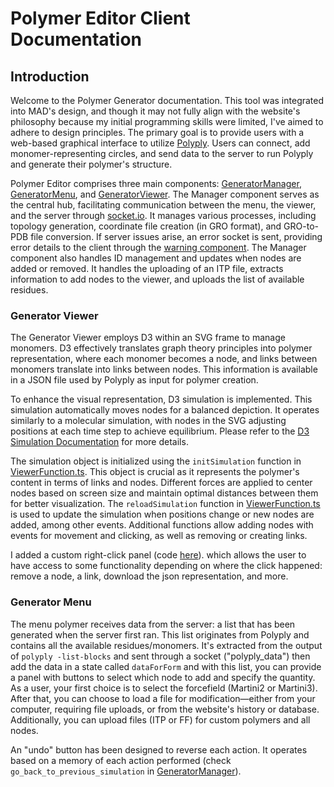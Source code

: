# Polymer Editor Client Documentation

## Introduction
Welcome to the Polymer Generator documentation. This tool was integrated into MAD's design, and though it may not fully align with the website's philosophy because my initial programming skills were limited, I've aimed to adhere to design principles. The primary goal is to provide users with a web-based graphical interface to utilize [Polyply](https://github.com/marrink-lab/polyply_1.0). Users can connect, add monomer-representing circles, and send data to the server to run Polyply and generate their polymer's structure. 

Polymer Editor comprises three main components: [GeneratorManager](GeneratorManager.tsx), [GeneratorMenu](GeneratorMenu.tsx), and [GeneratorViewer](GeneratorViewer.tsx). The Manager component serves as the central hub, facilitating communication between the menu, the viewer, and the server through [socket.io](https://socket.io/). It manages various processes, including topology generation, coordinate file creation (in GRO format), and GRO-to-PDB file conversion. If server issues arise, an error socket is sent, providing error details to the client through the [warning component]( Dialog/warning.tsx). The Manager component also handles ID management and updates when nodes are added or removed. It handles the uploading of an ITP file, extracts information to add nodes to the viewer, and uploads the list of available residues.

### Generator Viewer
The Generator Viewer employs D3 within an SVG frame to manage monomers. D3 effectively translates graph theory principles into polymer representation, where each monomer becomes a node, and links between monomers translate into links between nodes. This information is available in a JSON file used by Polyply as input for polymer creation.

To enhance the visual representation, D3 simulation is implemented. This simulation automatically moves nodes for a balanced depiction. It operates similarly to a molecular simulation, with nodes in the SVG adjusting positions at each time step to achieve equilibrium.  Please refer to the [D3 Simulation Documentation](https://d3js.org/d3-force/simulation) for more details.

The simulation object is initialized using the `initSimulation` function in [ViewerFunction.ts](ViewerFunction.ts). This object is crucial as it represents the polymer's content in terms of links and nodes. Different forces are applied to center nodes based on screen size and maintain optimal distances between them for better visualization. The `reloadSimulation` function in [ViewerFunction.ts](ViewerFunction.ts) is used to update the simulation when positions change or new nodes are added, among other events. Additional functions allow adding nodes with events for movement and clicking, as well as removing or creating links.

I added a custom right-click panel (code [here](Viewer/CustomContextMenu.tsx)). which allows the user to have access to some functionality depending on where the click happened: remove a node, a link, download the json representation, and more.



### Generator Menu
The menu polymer receives data from the server: a list that has been generated when the server first ran. This list originates from Polyply and contains all the available residues/monomers. It's extracted from the output of `polyply -list-blocks` and sent through a socket  ("polyply_data") then add the data in a state called `dataForForm` and with this list, you can provide a panel with buttons to select which node to add and specify the quantity. As a user, your first choice is to select the forcefield (Martini2 or Martini3). After that, you can choose to load a file for modification—either from your computer, requiring file uploads, or from the website's history or database.
Additionally, you can upload files (ITP or FF) for custom polymers and all nodes. 

An "undo" button has been designed to reverse each action. It operates based on a memory of each action performed (check `go_back_to_previous_simulation` in [GeneratorManager](GeneratorManager.tsx)).
